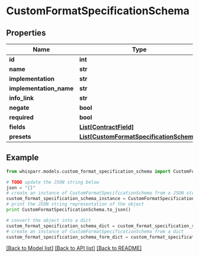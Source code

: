 # CustomFormatSpecificationSchema


## Properties

Name | Type | Description | Notes
------------ | ------------- | ------------- | -------------
**id** | **int** |  | [optional] 
**name** | **str** |  | [optional] 
**implementation** | **str** |  | [optional] 
**implementation_name** | **str** |  | [optional] 
**info_link** | **str** |  | [optional] 
**negate** | **bool** |  | [optional] 
**required** | **bool** |  | [optional] 
**fields** | [**List[ContractField]**](ContractField.md) |  | [optional] 
**presets** | [**List[CustomFormatSpecificationSchema]**](CustomFormatSpecificationSchema.md) |  | [optional] 

## Example

```python
from whisparr.models.custom_format_specification_schema import CustomFormatSpecificationSchema

# TODO update the JSON string below
json = "{}"
# create an instance of CustomFormatSpecificationSchema from a JSON string
custom_format_specification_schema_instance = CustomFormatSpecificationSchema.from_json(json)
# print the JSON string representation of the object
print CustomFormatSpecificationSchema.to_json()

# convert the object into a dict
custom_format_specification_schema_dict = custom_format_specification_schema_instance.to_dict()
# create an instance of CustomFormatSpecificationSchema from a dict
custom_format_specification_schema_form_dict = custom_format_specification_schema.from_dict(custom_format_specification_schema_dict)
```
[[Back to Model list]](../README.md#documentation-for-models) [[Back to API list]](../README.md#documentation-for-api-endpoints) [[Back to README]](../README.md)


